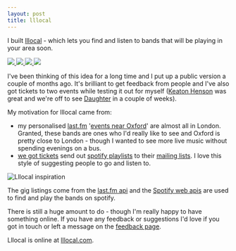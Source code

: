 ```yaml
---
layout: post
title: lllocal
---
```


<p class="lead">I built <a href="http://lllocal.com">lllocal</a> - which lets you find and listen to bands that will be playing in your area soon.</p>

<a class="cr thumb-gallery" data-cr="thumb-gallery" data-cr-defer="" href="http://lllocal.com">
	<img class="img-responsive" src="/img/lllocal4.png" />
	<img class="img-responsive" src="/img/lllocal1.png" />
	<img class="img-responsive" src="/img/lllocal2.png" />
	<img class="img-responsive" src="/img/lllocal3.png" />
</a>


I've been thinking of this idea for a long time and I put up a public version a couple of months ago.  It's brilliant to get feedback from people and I've also got tickets to two events while testing it out for myself ([Keaton Henson](http://www.keatonhenson.com) was great and we're off to see [Daughter](http://4ad.com/artists/daughter) in a couple of weeks).

My motivation for lllocal came from:

* my personalised [last.fm](http://last.fm) '[events near Oxford](http://www.last.fm/events/+place/United+Kingdom/6955797+Oxford)' are almost all in London.  Granted, these bands are ones who I'd really like to see and Oxford is pretty close to London - though I wanted to see more live music without spending evenings on a bus.
* [we got tickets](http://www.wegottickets.com/) send out [spotify playlists](http://open.spotify.com/user/wegottickets/playlist/4W27ngSpRwYqBPF6OcER0L) to their [mailing lists](http://www.wegottickets.com/#_mailinglist).  I love this style of suggesting people to go and listen to.

<p><img class="img-responsive" src="/img/lllocal_insp.png" alt="Lllocal inspiration"/></p>

The gig listings come from the [last.fm api](http://www.last.fm/api) and the [Spotify web apis](https://developer.spotify.com/) are used to find and play the bands on spotify.  

There is still a huge amount to do - though I'm really happy to have something online.  If you have any feedback or suggestions I'd love if you got in touch or left a message on the [feedback page](https://lllocal.uservoice.com/).

Lllocal is online at [lllocal.com](http://lllocal.com).
